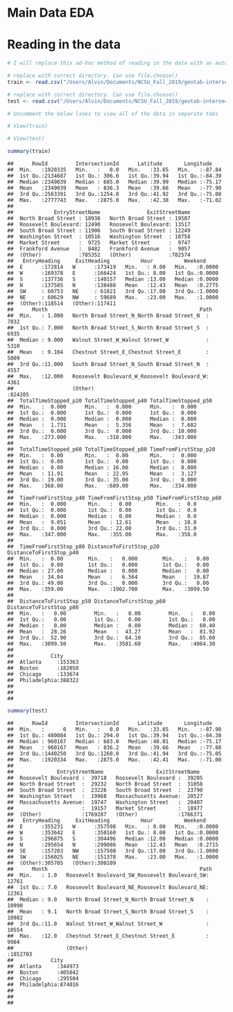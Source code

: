 Main Data EDA
================

Reading in the data
===================

``` r
# I will replace this ad-hoc method of reading in the data with an automatic one

# replace with correct directory. Can use file.choose()
train <- read.csv("/Users/Alvin/Documents/NCSU_Fall_2019/geotab-intersection-congestion/bigquery-geotab-intersection-congestion-data/train.csv") 

# replace with correct directory. Can use file.choose()
test <- read.csv("/Users/Alvin/Documents/NCSU_Fall_2019/geotab-intersection-congestion/bigquery-geotab-intersection-congestion-data/test.csv") 
```

``` r
# Uncomment the below lines to view all of the data in separate tabs

# View(train)

# View(test)
```

``` r
summary(train)
```

    ##      RowId         IntersectionId      Latitude       Longitude     
    ##  Min.   :1920335   Min.   :   0.0   Min.   :33.65   Min.   :-87.84  
    ##  1st Qu.:2134687   1st Qu.: 306.0   1st Qu.:39.94   1st Qu.:-84.39  
    ##  Median :2349039   Median : 685.0   Median :39.99   Median :-75.17  
    ##  Mean   :2349039   Mean   : 836.3   Mean   :39.66   Mean   :-77.90  
    ##  3rd Qu.:2563391   3rd Qu.:1254.0   3rd Qu.:41.92   3rd Qu.:-75.08  
    ##  Max.   :2777743   Max.   :2875.0   Max.   :42.38   Max.   :-71.02  
    ##                                                                     
    ##             EntryStreetName               ExitStreetName  
    ##  North Broad Street : 18938   North Broad Street : 19507  
    ##  Roosevelt Boulevard: 12490   Roosevelt Boulevard: 13517  
    ##  South Broad Street : 11906   South Broad Street : 12249  
    ##  Washington Street  : 10516   Washington Street  : 10758  
    ##  Market Street      :  9725   Market Street      :  9747  
    ##  Frankford Avenue   :  8482   Frankford Avenue   :  9057  
    ##  (Other)            :785352   (Other)            :782574  
    ##   EntryHeading     ExitHeading          Hour          Weekend      
    ##  E      :172814   W      :173419   Min.   : 0.00   Min.   :0.0000  
    ##  W      :169378   E      :166424   1st Qu.: 8.00   1st Qu.:0.0000  
    ##  S      :137736   S      :140157   Median :13.00   Median :0.0000  
    ##  N      :137585   N      :138488   Mean   :12.43   Mean   :0.2775  
    ##  SW     : 60753   NE     : 61821   3rd Qu.:17.00   3rd Qu.:1.0000  
    ##  NE     : 60629   NW     : 59689   Max.   :23.00   Max.   :1.0000  
    ##  (Other):118514   (Other):117411                                   
    ##      Month                                                 Path       
    ##  Min.   : 1.000   North Broad Street_N_North Broad Street_N  :  7032  
    ##  1st Qu.: 7.000   North Broad Street_S_North Broad Street_S  :  6935  
    ##  Median : 9.000   Walnut Street_W_Walnut Street_W            :  5310  
    ##  Mean   : 9.104   Chestnut Street_E_Chestnut Street_E        :  5009  
    ##  3rd Qu.:11.000   South Broad Street_N_South Broad Street_N  :  4557  
    ##  Max.   :12.000   Roosevelt Boulevard_W_Roosevelt Boulevard_W:  4361  
    ##                   (Other)                                    :824205  
    ##  TotalTimeStopped_p20 TotalTimeStopped_p40 TotalTimeStopped_p50
    ##  Min.   :  0.000      Min.   :  0.000      Min.   :  0.000     
    ##  1st Qu.:  0.000      1st Qu.:  0.000      1st Qu.:  0.000     
    ##  Median :  0.000      Median :  0.000      Median :  0.000     
    ##  Mean   :  1.731      Mean   :  5.356      Mean   :  7.682     
    ##  3rd Qu.:  0.000      3rd Qu.:  0.000      3rd Qu.: 10.000     
    ##  Max.   :273.000      Max.   :318.000      Max.   :343.000     
    ##                                                                
    ##  TotalTimeStopped_p60 TotalTimeStopped_p80 TimeFromFirstStop_p20
    ##  Min.   :  0.00       Min.   :  0.00       Min.   :  0.000      
    ##  1st Qu.:  0.00       1st Qu.:  0.00       1st Qu.:  0.000      
    ##  Median :  0.00       Median : 16.00       Median :  0.000      
    ##  Mean   : 11.91       Mean   : 22.95       Mean   :  3.127      
    ##  3rd Qu.: 19.00       3rd Qu.: 35.00       3rd Qu.:  0.000      
    ##  Max.   :368.00       Max.   :689.00       Max.   :334.000      
    ##                                                                 
    ##  TimeFromFirstStop_p40 TimeFromFirstStop_p50 TimeFromFirstStop_p60
    ##  Min.   :  0.000       Min.   :  0.00        Min.   :  0.0        
    ##  1st Qu.:  0.000       1st Qu.:  0.00        1st Qu.:  0.0        
    ##  Median :  0.000       Median :  0.00        Median :  0.0        
    ##  Mean   :  9.051       Mean   : 12.61        Mean   : 18.8        
    ##  3rd Qu.:  0.000       3rd Qu.: 22.00        3rd Qu.: 31.0        
    ##  Max.   :347.000       Max.   :355.00        Max.   :358.0        
    ##                                                                   
    ##  TimeFromFirstStop_p80 DistanceToFirstStop_p20 DistanceToFirstStop_p40
    ##  Min.   :  0.00        Min.   :   0.000        Min.   :   0.00        
    ##  1st Qu.:  0.00        1st Qu.:   0.000        1st Qu.:   0.00        
    ##  Median : 27.00        Median :   0.000        Median :   0.00        
    ##  Mean   : 34.04        Mean   :   6.564        Mean   :  19.87        
    ##  3rd Qu.: 49.00        3rd Qu.:   0.000        3rd Qu.:   0.00        
    ##  Max.   :359.00        Max.   :1902.700        Max.   :3099.50        
    ##                                                                       
    ##  DistanceToFirstStop_p50 DistanceToFirstStop_p60 DistanceToFirstStop_p80
    ##  Min.   :   0.00         Min.   :   0.00         Min.   :   0.00        
    ##  1st Qu.:   0.00         1st Qu.:   0.00         1st Qu.:   0.00        
    ##  Median :   0.00         Median :   0.00         Median :  60.40        
    ##  Mean   :  28.26         Mean   :  43.27         Mean   :  81.92        
    ##  3rd Qu.:  52.90         3rd Qu.:  64.10         3rd Qu.:  85.60        
    ##  Max.   :3099.50         Max.   :3581.60         Max.   :4064.30        
    ##                                                                         
    ##            City       
    ##  Atlanta     :153363  
    ##  Boston      :182050  
    ##  Chicago     :133674  
    ##  Philadelphia:388322  
    ##                       
    ##                       
    ## 

``` r
summary(test)
```

    ##      RowId         IntersectionId      Latitude       Longitude     
    ##  Min.   :      0   Min.   :   0.0   Min.   :33.65   Min.   :-87.90  
    ##  1st Qu.: 480084   1st Qu.: 294.0   1st Qu.:39.94   1st Qu.:-84.38  
    ##  Median : 960167   Median : 683.0   Median :40.01   Median :-75.17  
    ##  Mean   : 960167   Mean   : 836.2   Mean   :39.66   Mean   :-77.88  
    ##  3rd Qu.:1440250   3rd Qu.:1260.0   3rd Qu.:41.94   3rd Qu.:-75.05  
    ##  Max.   :1920334   Max.   :2875.0   Max.   :42.41   Max.   :-71.00  
    ##                                                                     
    ##              EntryStreetName                 ExitStreetName   
    ##  Roosevelt Boulevard :  39718   Roosevelt Boulevard :  39205  
    ##  North Broad Street  :  29232   North Broad Street  :  31058  
    ##  South Broad Street  :  23226   South Broad Street  :  23790  
    ##  Washington Street   :  19968   Massachusetts Avenue:  20527  
    ##  Massachusetts Avenue:  19747   Washington Street   :  20407  
    ##                      :  19157   Market Street       :  18977  
    ##  (Other)             :1769287   (Other)             :1766371  
    ##   EntryHeading     ExitHeading          Hour          Weekend      
    ##  E      :355231   W      :357598   Min.   : 0.00   Min.   :0.0000  
    ##  W      :353642   E      :350160   1st Qu.: 8.00   1st Qu.:0.0000  
    ##  S      :296875   S      :304496   Median :12.00   Median :0.0000  
    ##  N      :295654   N      :299086   Mean   :12.43   Mean   :0.2715  
    ##  SE     :157203   NW     :157508   3rd Qu.:17.00   3rd Qu.:1.0000  
    ##  SW     :156025   NE     :151378   Max.   :23.00   Max.   :1.0000  
    ##  (Other):305705   (Other):300109                                   
    ##      Month                                                 Path        
    ##  Min.   : 1.0   Roosevelt Boulevard_SW_Roosevelt Boulevard_SW:  12761  
    ##  1st Qu.: 7.0   Roosevelt Boulevard_NE_Roosevelt Boulevard_NE:  12361  
    ##  Median : 9.0   North Broad Street_N_North Broad Street_N    :  10990  
    ##  Mean   : 9.1   North Broad Street_S_North Broad Street_S    :  10982  
    ##  3rd Qu.:11.0   Walnut Street_W_Walnut Street_W              :  10554  
    ##  Max.   :12.0   Chestnut Street_E_Chestnut Street_E          :   9984  
    ##                 (Other)                                      :1852703  
    ##            City       
    ##  Atlanta     :344973  
    ##  Boston      :405842  
    ##  Chicago     :295504  
    ##  Philadelphia:874016  
    ##                       
    ##                       
    ##
